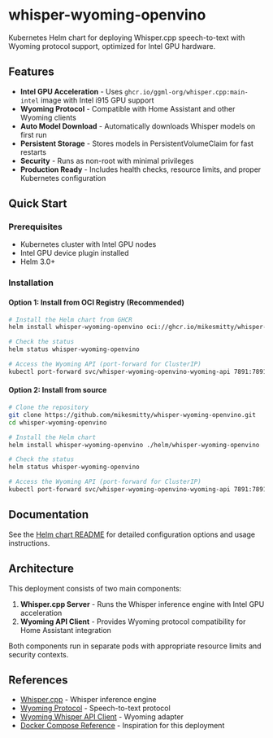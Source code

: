 # whisper-wyoming-openvino

Kubernetes Helm chart for deploying Whisper.cpp speech-to-text with Wyoming protocol support, optimized for Intel GPU hardware.

## Features

- **Intel GPU Acceleration** - Uses `ghcr.io/ggml-org/whisper.cpp:main-intel` image with Intel i915 GPU support
- **Wyoming Protocol** - Compatible with Home Assistant and other Wyoming clients
- **Auto Model Download** - Automatically downloads Whisper models on first run
- **Persistent Storage** - Stores models in PersistentVolumeClaim for fast restarts
- **Security** - Runs as non-root with minimal privileges
- **Production Ready** - Includes health checks, resource limits, and proper Kubernetes configuration

## Quick Start

### Prerequisites

- Kubernetes cluster with Intel GPU nodes
- Intel GPU device plugin installed
- Helm 3.0+

### Installation

#### Option 1: Install from OCI Registry (Recommended)

```bash
# Install the Helm chart from GHCR
helm install whisper-wyoming-openvino oci://ghcr.io/mikesmitty/whisper-wyoming-openvino --version 0.1.0

# Check the status
helm status whisper-wyoming-openvino

# Access the Wyoming API (port-forward for ClusterIP)
kubectl port-forward svc/whisper-wyoming-openvino-wyoming-api 7891:7891
```

#### Option 2: Install from source

```bash
# Clone the repository
git clone https://github.com/mikesmitty/whisper-wyoming-openvino.git
cd whisper-wyoming-openvino

# Install the Helm chart
helm install whisper-wyoming-openvino ./helm/whisper-wyoming-openvino

# Check the status
helm status whisper-wyoming-openvino

# Access the Wyoming API (port-forward for ClusterIP)
kubectl port-forward svc/whisper-wyoming-openvino-wyoming-api 7891:7891
```

## Documentation

See the [Helm chart README](helm/whisper-wyoming-openvino/README.md) for detailed configuration options and usage instructions.

## Architecture

This deployment consists of two main components:

1. **Whisper.cpp Server** - Runs the Whisper inference engine with Intel GPU acceleration
2. **Wyoming API Client** - Provides Wyoming protocol compatibility for Home Assistant integration

Both components run in separate pods with appropriate resource limits and security contexts.

## References

- [Whisper.cpp](https://github.com/ggml-org/whisper.cpp) - Whisper inference engine
- [Wyoming Protocol](https://github.com/rhasspy/wyoming) - Speech-to-text protocol
- [Wyoming Whisper API Client](https://github.com/ser/wyoming-whisper-api-client) - Wyoming adapter
- [Docker Compose Reference](https://github.com/tannisroot/wyoming-whisper-cpp-intel-gpu-docker) - Inspiration for this deployment